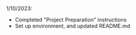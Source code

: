1/10/2023:

- Completed "Project Preparation" instructions
- Set up environment, and updated README.md
